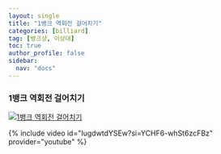 ```yaml
---
layout: single
title: "1뱅크 역회전 걸어치기"
categories: [billiard]
tag: [뱅크샹, 이상대]
toc: true
author_profile: false
sidebar:
  nav: "docs"
---
```


### 1뱅크 역회전 걸어치기

[![1뱅크 역회전 걸어치기](/images/1%EB%B1%85%ED%81%AC%20%EC%97%AD%ED%9A%8C%EC%A0%84%20%EA%B1%B8%EC%96%B4%EC%B9%98%EA%B8%B0.png)](https://1drv.ms/p/s!AuJKpwyYpUY9gYAeSYWitsaRxrJKuw?e=5vHpoi)

{% include video id="IugdwtdYSEw?si=YCHF6-whSt6zcFBz" provider="youtube" %}
